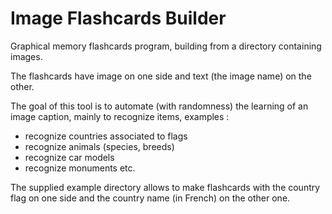 # Image Flashcards Builder

Graphical memory flashcards program, building from a directory containing images.

The flashcards have image on one side and text (the image name) on the other. 

The goal of this tool is to automate (with randomness) the learning of an image caption, mainly to recognize items, examples :
- recognize countries associated to flags
- recognize animals (species, breeds)
- recognize car models
- recognize monuments
etc. 

The supplied example directory allows to make flashcards with the country flag on one side and the country name (in French) on the other one.

